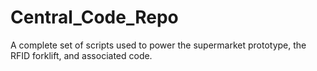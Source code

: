 # Central_Code_Repo
A complete set of scripts used to power the supermarket prototype, the RFID forklift, and associated code.
